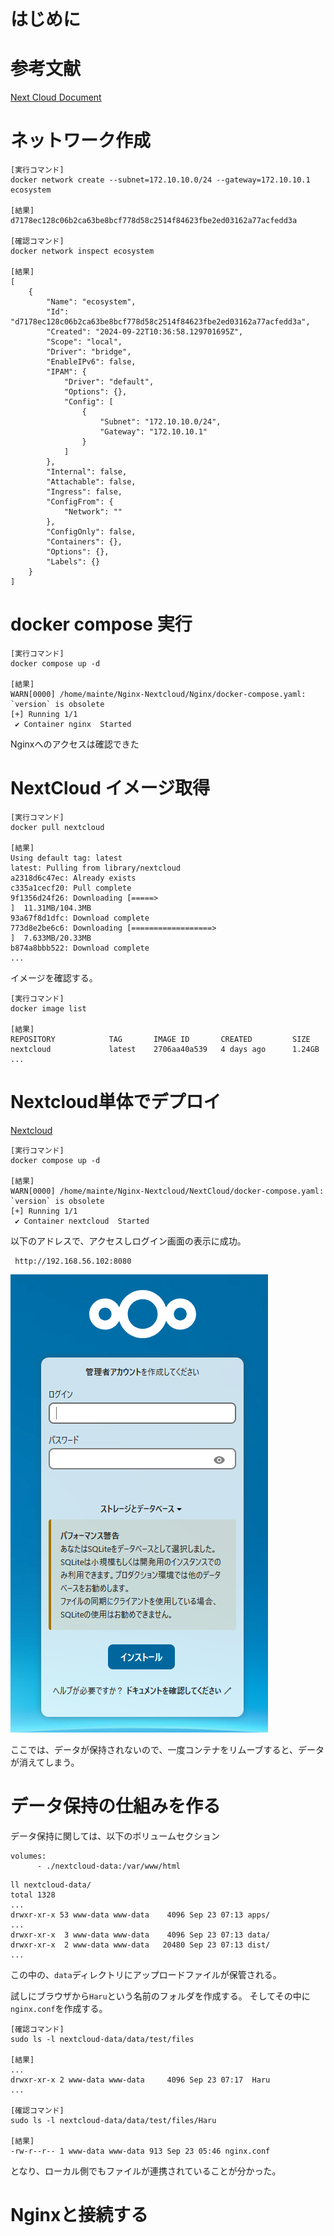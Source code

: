 # はじめに

# 参考文献
[Next Cloud Document](https://docs.nextcloud.com/)

# ネットワーク作成

```
[実行コマンド]
docker network create --subnet=172.10.10.0/24 --gateway=172.10.10.1 ecosystem

[結果]
d7178ec128c06b2ca63be8bcf778d58c2514f84623fbe2ed03162a77acfedd3a

[確認コマンド]
docker network inspect ecosystem

[結果]
[
    {
        "Name": "ecosystem",
        "Id": "d7178ec128c06b2ca63be8bcf778d58c2514f84623fbe2ed03162a77acfedd3a",
        "Created": "2024-09-22T10:36:58.129701695Z",
        "Scope": "local",
        "Driver": "bridge",
        "EnableIPv6": false,
        "IPAM": {
            "Driver": "default",
            "Options": {},
            "Config": [
                {
                    "Subnet": "172.10.10.0/24",
                    "Gateway": "172.10.10.1"
                }
            ]
        },
        "Internal": false,
        "Attachable": false,
        "Ingress": false,
        "ConfigFrom": {
            "Network": ""
        },
        "ConfigOnly": false,
        "Containers": {},
        "Options": {},
        "Labels": {}
    }
]
```

# docker compose 実行

```
[実行コマンド]
docker compose up -d

[結果]
WARN[0000] /home/mainte/Nginx-Nextcloud/Nginx/docker-compose.yaml: `version` is obsolete 
[+] Running 1/1
 ✔ Container nginx  Started
 ```

Nginxへのアクセスは確認できた


# NextCloud イメージ取得

```
[実行コマンド]
docker pull nextcloud

[結果]
Using default tag: latest
latest: Pulling from library/nextcloud
a2318d6c47ec: Already exists 
c335a1cecf20: Pull complete 
9f1356d24f26: Downloading [=====>                                             ]  11.31MB/104.3MB
93a67f8d1dfc: Download complete 
773d8e2be6c6: Downloading [==================>                                ]  7.633MB/20.33MB
b874a8bbb522: Download complete 
...
```

イメージを確認する。

```
[実行コマンド]
docker image list

[結果]
REPOSITORY            TAG       IMAGE ID       CREATED         SIZE
nextcloud             latest    2706aa40a539   4 days ago      1.24GB
...
```

# Nextcloud単体でデプロイ

[Nextcloud](https://github.com/halchil/Nginx-Nextcloud/blob/main/NextCloud/docker-compose.yaml)

```
[実行コマンド]
docker compose up -d

[結果]
WARN[0000] /home/mainte/Nginx-Nextcloud/NextCloud/docker-compose.yaml: `version` is obsolete 
[+] Running 1/1
 ✔ Container nextcloud  Started
 ```

以下のアドレスで、アクセスしログイン画面の表示に成功。
```
 http://192.168.56.102:8080
 ```

![fig](/Img/img1.png)

ここでは、データが保持されないので、一度コンテナをリムーブすると、データが消えてしまう。

# データ保持の仕組みを作る

データ保持に関しては、以下のボリュームセクション
```
volumes:
      - ./nextcloud-data:/var/www/html
```

```
ll nextcloud-data/
total 1328
...
drwxr-xr-x 53 www-data www-data    4096 Sep 23 07:13 apps/
...
drwxr-xr-x  3 www-data www-data    4096 Sep 23 07:13 data/
drwxr-xr-x  2 www-data www-data   20480 Sep 23 07:13 dist/
...

```

この中の、`data`ディレクトリにアップロードファイルが保管される。

試しにブラウザから`Haru`という名前のフォルダを作成する。
そしてその中に`nginx.conf`を作成する。

```
[確認コマンド]
sudo ls -l nextcloud-data/data/test/files

[結果]
...
drwxr-xr-x 2 www-data www-data     4096 Sep 23 07:17  Haru
...

[確認コマンド]
sudo ls -l nextcloud-data/data/test/files/Haru

[結果]
-rw-r--r-- 1 www-data www-data 913 Sep 23 05:46 nginx.conf
```
となり、ローカル側でもファイルが連携されていることが分かった。


# Nginxと接続する

